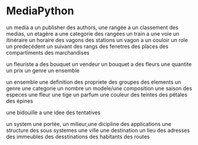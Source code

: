 # MediaPython
un media a 
         un publisher
         des authors,
une rangée a 
           un classement
           des medias,
un etagère a
         une categorie
         des rangées
un train a
         une voie
         un itinéraire
         un horaire
         des vagons
         des stations
un vagon a
         un couloir
         un role
         un predecédent
         un suivant
         des rangs
         des fenetres
         des places
         des compartiments
         des marchandises
         
un fleuriste
         a des bouquet
         un vendeur
un bouquet
         a des fleurs
         une quantite
         un prix
         un genre
         un ensemble
         
un ensemble
         une definition
         des propriete
         des groupes
         des elements
un genre
         une categorie
         un nombre
         un modele/une composition
         une saison
         des especes
une fleur
         une tige
         un parfum
         une couleur
         des teintes
         des pétales
         des épines
         
 une bidouille
         a une idee
         des tentatives
         
 un system
         une portée, un milieur,une dicipline
         des applications
         une structure
         des sous systemes
une ville
         une destination
         un lieu
         des adresses
         des immeubles
         des desstinations
         des habitants
         des routes
         
